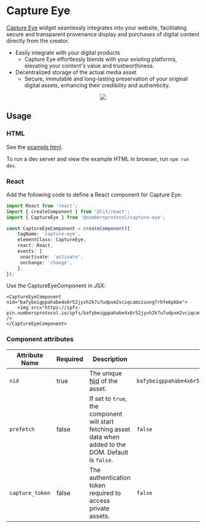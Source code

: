 # Capture Eye

[Capture Eye](https://captureapp.xyz/products/eye) widget seamlessly integrates into your website, facilitating secure and transparent provenance display and purchases of digital content directly from the creator.

- Easily integrate with your digital products
  - Capture Eye effortlessly blends with your existing platforms, elevating your content's value and trustworthiness.
- Decentralized storage of the actual media asset
  - Secure, immutable and long-lasting preservation of your original digital assets, enhancing their credibility and authenticity.

<p align="center"><img src="https://ipfs-pin.numbersprotocol.io/ipfs/bafybeiahjvz4urg6yzg4wkyalijhd7o7jt374xucbawmw5i7xr4wbzpleq" /></p>

## Usage

### HTML

See the [example html](dev/index.html).

To run a dev server and view the example HTML in browser, run `npm run dev`.

### React

Add the following code to define a React component for Capture Eye:

```ts
import React from 'react';
import { createComponent } from '@lit/react';
import { CaptureEye } from '@numbersprotocol/capture-eye';

const CaptureEyeComponent = createComponent({
    tagName: 'capture-eye',
    elementClass: CaptureEye,
    react: React,
    events: {
     onactivate: 'activate',
     onchange: 'change',
    },
});
```

Use the CaptureEyeComponent in JSX:

```
<CaptureEyeComponent nid="bafybeigppahabe4x6r52jyvh2k7u7udpxm2vciqcamzzuung7rhfe6pkbe">
    <img src="https://ipfs-pin.numbersprotocol.io/ipfs/bafybeigppahabe4x6r52jyvh2k7u7udpxm2vciqcamzzuung7rhfe6pkbe" />
</CaptureEyeComponent>
```

### Component attributes

| Attribute Name  | Required | Description                                                                                                   | Example                                              |
|-----------------|----------|---------------------------------------------------------------------------------------------------------------|------------------------------------------------------|
| `nid`           | true     | The unique [Nid](https://docs.numbersprotocol.io/introduction/numbers-protocol/defining-web3-assets/numbers-id-nid) of the asset.                                                                   | `bafybeigppahabe4x6r52jyvh2k7u7udpxm2vciqcamzzuung7rhfe6pkbe`  |
| `prefetch`      | false    | If set to `true`, the component will start fetching asset data when added to the DOM. Default is `false`.  | `false`                                              |
| `capture_token` | false    | The authentication token required to access private assets.                                                 | `false`                                              |
